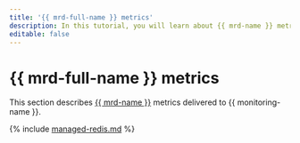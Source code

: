 ```yaml
---
title: '{{ mrd-full-name }} metrics'
description: In this tutorial, you will learn about {{ mrd-name }} metrics.
editable: false
---
```


# {{ mrd-full-name }} metrics

This section describes [{{ mrd-name }}](../../managed-redis/) metrics delivered to {{ monitoring-name }}.

{% include [managed-redis.md](../../_includes/monitoring/metrics-ref/managed-redis.md) %}